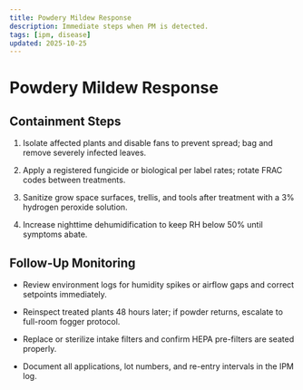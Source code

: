 ```yaml
---
title: Powdery Mildew Response
description: Immediate steps when PM is detected.
tags: [ipm, disease]
updated: 2025-10-25
---
```


# Powdery Mildew Response

## Containment Steps

1. Isolate affected plants and disable fans to prevent spread; bag and remove severely infected leaves.

1. Apply a registered fungicide or biological per label rates; rotate FRAC codes between treatments.

1. Sanitize grow space surfaces, trellis, and tools after treatment with a 3% hydrogen peroxide solution.

1. Increase nighttime dehumidification to keep RH below 50% until symptoms abate.

## Follow-Up Monitoring

- Review environment logs for humidity spikes or airflow gaps and correct setpoints immediately.

- Reinspect treated plants 48 hours later; if powder returns, escalate to full-room fogger protocol.

- Replace or sterilize intake filters and confirm HEPA pre-filters are seated properly.

- Document all applications, lot numbers, and re-entry intervals in the IPM log.
